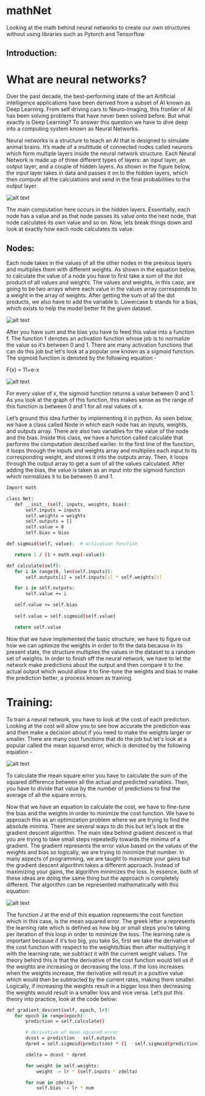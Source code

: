 # mathNet
Looking at the math behind neural networks to create our own structures without using libraries such as Pytorch and Tensorflow

## Introduction:

# What are neural networks?

Over the past decade, the best-performing state of the art Artificial intelligence applications have been derived from a subset of AI known as Deep Learning. From self driving cars to Neuro-Imaging, this frontier of AI has been solving problems that have never been solved before. But what exactly is Deep Learning? To answer this question we have to dive deep into a computing system known as Neural Networks.

Neural networks is a structure to teach an AI that is designed to simulate animal brains. It’s made of a multitude of connected nodes called neurons which form multiple layers inside the neural network structure. Each Neural Network is made up of three different types of layers: an input layer, an output layer, and a couple of hidden layers. As shown in the figure below, the input layer takes in data and passes it on to the hidden layers, which then compute all the calculations and send in the final probabilities to the output layer.

![alt text](https://miro.medium.com/max/1700/0*_SH7tsNDTkGXWtZb.png)


The main computation here occurs in the hidden layers. Essentially, each node has a value and as that node passes its value onto the next node, that node calculates its own value and so on. Now, lets break things down and look at exactly how each node calculates its value.


## Nodes:

Each node takes in the values of all the other nodes in the previous layers and multiplies them with different weights. As shown in the equation below, to calculate the value of a node you have to first take a sum of the dot product of all values and weights. The values and weights, in this case, are going to be two arrays where each value in the values array corresponds to a weight in the array of weights. After getting the sum of all the dot products, we also have to add the variable b. Lowercase b stands for a bias, which exists to help the model better fit the given dataset. 

![alt text](https://miro.medium.com/max/960/1*0lejoYyyQWjYzEP_BNW2nw.jpeg)
 
After you have sum and the bias you have to feed this value into a function f. The function f denotes an activation function whose job is to normalize the value so it’s between 0 and 1. There are many activation functions that can do this job but let's look at a popular one known as a sigmoid function. The sigmoid function is denoted by the following equation - 

F(x) = 11+e-x

![alt text](https://upload.wikimedia.org/wikipedia/commons/thumb/8/88/Logistic-curve.svg/1200px-Logistic-curve.svg.png)

For every value of x, the sigmoid function returns a value between 0 and 1. As you look at the graph of this function, this makes sense as the range of this function is between 0 and 1 for all real values of x. 

Let’s ground this idea further by implementing it in python. As seen below, we have a class called Node in which each node has an inputs, weights, and outputs array. There are also two variables for the value of the node and the bias. Inside this class, we have a function called calculate that performs the computation described earlier. In the first line of the function, it loops through the inputs and weights array and multiplies each input to its corresponding weight, and stores it into the outputs array. Then, it loops through the output array to get a sum of all the values calculated. After adding the bias, the value is taken as an input into the sigmoid function which normalizes it to be between 0 and 1.
```bash
Import math

class Net:
   def __init__(self, inputs, weights, bias):
       self.inputs = inputs
       self.weights = weights
       self.outputs = []
       self.value = 0
       self.bias = bias

def sigmoid(self, value):  # activation function

   return 1 / (1 + math.exp(-value))

def calculate(self):
   for i in range(0, len(self.inputs)):
       self.outputs[i] = self.inputs[i] * self.weights[i]

   for i in self.outputs:
       self.value += i

   self.value += self.bias
  
   self.value = self.sigmoid(self.value)

   return self.value
```

Now that we have implemented the basic structure, we have to figure out how we can optimize the weights in order to fit the data because in its present state, the structure multiplies the values in the dataset to a random set of weights. In order to finish off the neural network, we have to let the network make predictions about the output and then compare it to the actual output which would allow it to fine-tune the weights and bias to make the prediction better, a process known as training. 

# Training:

To train a neural network, you have to look at the cost of each prediction. Looking at the cost will allow you to see how accurate the prediction was and then make a decision about if you need to make the weights larger or smaller. There are many cost functions that do the job but let's look at a popular called the mean squared error, which is denoted by the following equation -

![alt text](https://i.imgur.com/vB3UAiH.jpg)

To calculate the mean square error you have to calculate the sum of the squared difference between all the actual and predicted variables. Then, you have to divide that value by the number of predictions to find the average of all the square errors. 

Now that we have an equation to calculate the cost, we have to fine-tune the bias and the weights in order to minimize the cost function. We have to approach this as an optimization problem where we are trying to find the absolute minima. There are several ways to do this but let's look at the gradient descent algorithm. The main idea behind gradient descent is that you are trying to take small steps repeatedly towards the minima of a gradient. The gradient represents the error value based on the values of the weights and bias so logically, we are trying to minimize that number. In many aspects of programming, we are taught to maximize your gains but the gradient descent algorithm takes a different approach. Instead of maximizing your gains, the algorithm minimizes the loss. In essence, both of these ideas are doing the same thing but the approach is completely different. The algorithm can be represented mathematically with this equation:

![alt text](https://hackernoon.com/hn-images/0*8yzvd7QZLn5T1XWg.jpg)


The function J at the end of this equation represents the cost function which in this case, is the mean squared error. The greek letter a represents the learning rate which is defined as how big or small steps you’re taking per iteration of this loop in order to minimize the loss. The learning rate is important because if it’s too big, you take So, first we take the derivative of the cost function with respect to the weights/bias then after multiplying it with the learning rate, we subtract it with the current weight values. The theory behind this is that the derivative of the cost function would tell us if the weights are increasing or decreasing the loss. If the loss increases when the weights increase, the derivative will result in a positive value which would then be subtracted by the current rates, making them smaller. Logically, if increasing the weights result in a bigger loss then decreasing the weights would result in a smaller loss and vice versa. 
Let’s put this theory into practice, look at the code below: 

```bash
def gradient_descent(self, epoch, lr):
   for epoch in range(epoch):
       prediction = self.calculate()

       # derivative of mean squared error
       dcost = prediction - self.outputs
       dpred = self.sigmoid(prediction) * (1 - self.sigmoid(prediction))

       zdelta = dcost * dpred

       for weight in self.weights:
           weight -= lr * (self.inputs * zdelta)

       for num in zdelta:
           self.bias -= lr * num
```
